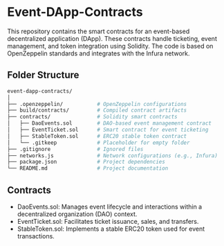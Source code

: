 # Event-DApp-Contracts

This repository contains the smart contracts for an event-based decentralized application (DApp). These contracts handle ticketing, event management, and token integration using Solidity. The code is based on OpenZeppelin standards and integrates with the Infura network.

## Folder Structure

```bash
event-dapp-contracts/
│
├── .openzeppelin/           # OpenZeppelin configurations
├── build/contracts/         # Compiled contract artifacts
├── contracts/               # Solidity smart contracts
│   ├── DaoEvents.sol        # DAO-based event management contract
│   ├── EventTicket.sol      # Smart contract for event ticketing
│   ├── StableToken.sol      # ERC20 stable token contract
│   └── .gitkeep             # Placeholder for empty folder
├── .gitignore               # Ignored files
├── networks.js              # Network configurations (e.g., Infura)
├── package.json             # Project dependencies
└── README.md                # Project documentation
```
## Contracts
- DaoEvents.sol: Manages event lifecycle and interactions within a decentralized organization (DAO) context.
- EventTicket.sol: Facilitates ticket issuance, sales, and transfers.
- StableToken.sol: Implements a stable ERC20 token used for event transactions.

